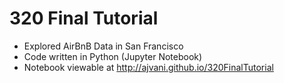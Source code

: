 # 320 Final Tutorial

- Explored AirBnB Data in San Francisco
- Code written in Python (Jupyter Notebook)
- Notebook viewable at http://ajvani.github.io/320FinalTutorial
